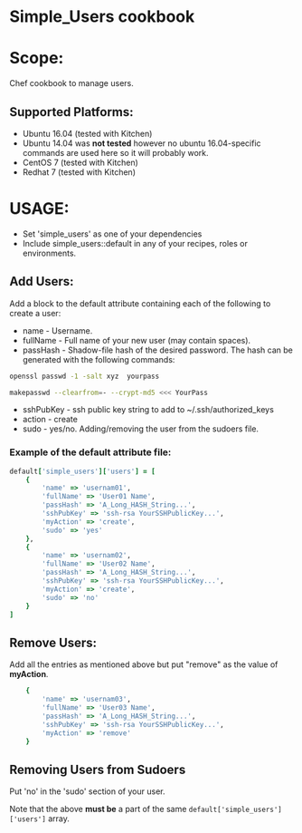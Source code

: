 # Simple_Users cookbook
# Scope:
 Chef cookbook to manage users.
## Supported Platforms:

- Ubuntu 16.04 (tested with Kitchen)
- Ubuntu 14.04 was **not tested** however no ubuntu 16.04-specific commands are used here so it will probably work.
- CentOS 7 (tested with Kitchen)
- Redhat 7 (tested with Kitchen)

# USAGE:
- Set 'simple_users' as one of your dependencies
- Include simple_users::default in any of your recipes, roles or environments.

## Add Users:
Add a block to the default attribute containing each of the following to create a user:
-  name - Username.
-  fullName - Full name of your new user (may contain spaces).
-  passHash - Shadow-file hash of the desired password. The hash can be generated with the following commands: 

```bash
openssl passwd -1 -salt xyz  yourpass
```
```bash
makepasswd --clearfrom=- --crypt-md5 <<< YourPass
```
-  sshPubKey - ssh public key string to add to ~/.ssh/authorized_keys
-  action - create
-  sudo - yes/no. Adding/removing the user from the sudoers file.

### Example of the default attribute file:
```ruby
default['simple_users']['users'] = [
	{
		'name' => 'usernam01',
		'fullName' => 'User01 Name',
		'passHash' => 'A_Long_HASH_String...',
		'sshPubKey' => 'ssh-rsa YourSSHPublicKey...',
		'myAction' => 'create',
		'sudo' => 'yes'
	},
	{
		'name' => 'usernam02',
		'fullName' => 'User02 Name',
		'passHash' => 'A_Long_HASH_String...',
		'sshPubKey' => 'ssh-rsa YourSSHPublicKey...',
		'myAction' => 'create',
		'sudo' => 'no'
	}
]
```

## Remove Users:
 Add all the entries as mentioned above but put "remove" as the value of  **myAction**.
```ruby
	{
		'name' => 'usernam03',
		'fullName' => 'User03 Name',
		'passHash' => 'A_Long_HASH_String...',
		'sshPubKey' => 'ssh-rsa YourSSHPublicKey...',
		'myAction' => 'remove'
	}
```
## Removing Users from Sudoers
  Put 'no' in the 'sudo' section of your user.

Note that the above **must be** a part of the same  ``` default['simple_users']['users'] ``` array.

